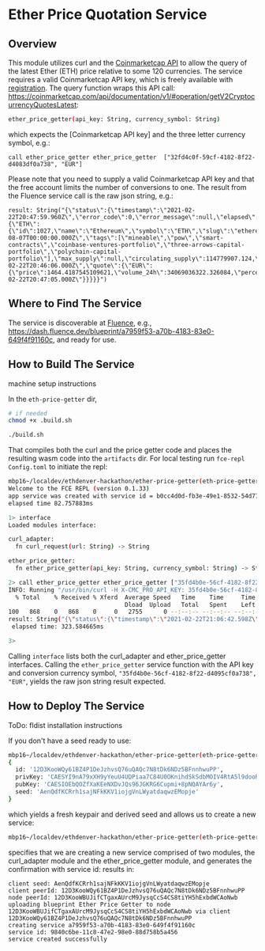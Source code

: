# Ether Price Quotation Service

## Overview
This module utilizes curl and the [Coinmarketcap API](https://coinmarketcap.com/api/) to allow the query of the latest Ether (ETH) price relative to some 120 currencies. The service requires a valid Coinmarketcap API key, which is freely available with [registration](https://pro.coinmarketcap.com/signup/). The query function wraps this API call: https://coinmarketcap.com/api/documentation/v1/#operation/getV2CryptocurrencyQuotesLatest:

```bash
ether_price_getter(api_key: String, currency_symbol: String)
```

which expects the [Coinmarketcap API key] and the three letter currency symbol, e.g.:

```
call ether_price_getter ether_price_getter  ["32fd4c0f-59cf-4182-8f22-d4083df0a738", "EUR"]
```

Please note that you need to supply a valid Coinmarketcap API key and that the free account limits the
number of conversions to one. The result from the Fluence service call is the raw json string, e.g.:

```
result: String("{\"status\":{\"timestamp\":\"2021-02-22T20:47:59.960Z\",\"error_code\":0,\"error_message\":null,\"elapsed\":225,\"credit_count\":1,\"notice\":null},\"data\":{\"ETH\":{\"id\":1027,\"name\":\"Ethereum\",\"symbol\":\"ETH\",\"slug\":\"ethereum\",\"num_market_pairs\":5986,\"date_added\":\"2015-08-07T00:00:00.000Z\",\"tags\":[\"mineable\",\"pow\",\"smart-contracts\",\"coinbase-ventures-portfolio\",\"three-arrows-capital-portfolio\",\"polychain-capital-portfolio\"],\"max_supply\":null,\"circulating_supply\":114779907.124,\"total_supply\":114779907.124,\"is_active\":1,\"platform\":null,\"cmc_rank\":2,\"is_fiat\":0,\"last_updated\":\"2021-02-22T20:46:06.000Z\",\"quote\":{\"EUR\":{\"price\":1464.4187545109621,\"volume_24h\":34069036322.326084,\"percent_change_1h\":3.41360427,\"percent_change_24h\":-10.32669439,\"percent_change_7d\":-3.70439114,\"percent_change_30d\":41.39754247,\"market_cap\":168085848633.412,\"last_updated\":\"2021-02-22T20:47:05.000Z\"}}}}}")
```

## Where to Find The Service
The service is discoverable at [Fluence](https://dash.fluence.dev/), e.g., https://dash.fluence.dev/blueprint/a7959f53-a70b-4183-83e0-649f4f91160c, and ready for use.

## How to Build The Service
machine setup instructions

In the `eth-price-getter` dir, 
```bash
# if needed
chmod +x .build.sh

./build.sh
```

That compiles both the curl and the price getter code and places the resulting wasm code into the `artifacts` dir. For local testing run `fce-repl Config.toml` to initiate the repl:

```bash
mbp16~/localdev/ethdenver-hackathon/ether-price-getter(eth-price-getter|…) % fce-repl Config.toml
Welcome to the FCE REPL (version 0.1.33)
app service was created with service id = b0cc4d0d-fb3e-49e1-8532-54d77e03cdaa
elapsed time 82.757883ms

1> interface
Loaded modules interface:

curl_adapter:
  fn curl_request(url: String) -> String

ether_price_getter:
  fn ether_price_getter(api_key: String, currency_symbol: String) -> String

2> call ether_price_getter ether_price_getter ["35fd4b0e-56cf-4182-8f22-d4095cf0a738", "EUR"]
INFO: Running "/usr/bin/curl -H X-CMC_PRO_API_KEY: 35fd4b0e-56cf-4182-8f22-d4095cf0a738 -H Accept: application/json -d symbol=ETH&convert=EUR -G https://pro-api.coinmarketcap.com/v1/cryptocurrency/quotes/latest" ...
  % Total    % Received % Xferd  Average Speed   Time    Time     Time  Current
                                 Dload  Upload   Total   Spent    Left  Speed
100   868    0   868    0     0   2755      0 --:--:-- --:--:-- --:--:--  2755
result: String("{\"status\":{\"timestamp\":\"2021-02-22T21:06:42.598Z\",\"error_code\":0,\"error_message\":null,\"elapsed\":18,\"credit_count\":1,\"notice\":null},\"data\":{\"ETH\":{\"id\":1027,\"name\":\"Ethereum\",\"symbol\":\"ETH\",\"slug\":\"ethereum\",\"num_market_pairs\":5986,\"date_added\":\"2015-08-07T00:00:00.000Z\",\"tags\":[\"mineable\",\"pow\",\"smart-contracts\",\"coinbase-ventures-portfolio\",\"three-arrows-capital-portfolio\",\"polychain-capital-portfolio\"],\"max_supply\":null,\"circulating_supply\":114779907.124,\"total_supply\":114779907.124,\"is_active\":1,\"platform\":null,\"cmc_rank\":2,\"is_fiat\":0,\"last_updated\":\"2021-02-22T21:05:03.000Z\",\"quote\":{\"EUR\":{\"price\":1459.5551152082585,\"volume_24h\":33903071552.817226,\"percent_change_1h\":2.64386327,\"percent_change_24h\":-10.46990835,\"percent_change_7d\":-4.37412016,\"percent_change_30d\":41.26794407,\"market_cap\":167527600565.963,\"last_updated\":\"2021-02-22T21:06:05.000Z\"}}}}}")
 elapsed time: 323.584665ms

3>
```

Calling `interface` lists both the curl_adapter and ether_price_getter interfaces. Calling the `ether_price_getter` service function with the API key and conversion currency symbol, `"35fd4b0e-56cf-4182-8f22-d4095cf0a738", "EUR"`, yields the raw json string result expected.

## How to Deploy The Service
ToDo: fldist installation instructions


If you don't have a seed ready to use:

```bash
mbp16~/localdev/ethdenver-hackathon/ether-price-getter(eth-price-getter|…) % fldist create_keypair
{
  id: '12D3KooWQy61BZ4P1DeJzhvsQ76uQAQc7N8tDk6NDz5BFnnhwuPP',
  privKey: 'CAESYI9nA79xXH9yYeuU4UDPiaa7C84U0OKnihdSkSdbMOIV4RtA5l9dooR41cO8lCz3okYpEboK6maL7yk1ABgCvrLhG0DmX12ihHjVw7yULPeiRikRugrqZovvKTUAGAK+sg==',
  pubKey: 'CAESIOEbQOZfXaKEeNXDvJQs96JGKRG6Cupmi+8pNQAYAr6y',
  seed: 'AenQdfKCRrh1sajNFkKKV1iojgVnLWyatdaqwzEMopje'
}
```

which yields a fresh keypair and derived seed and allows us to create a new service:

```bash
mbp16~/localdev/ethdenver-hackathon/ether-price-getter(eth-price-getter|✚1…) % fldist new_service --env testnet -n "Ether Price Getter" -s AenQdfKCRrh1sajNFkKKV1iojgVnLWyatdaqwzEMopje --ms artifacts/curl_adapter.wasm:curl_cfg.json artifacts/ether_price_getter.wasm:ether_price_getter_cfg.json
```

specifies that we are creating a new service comprised of two modules, the curl_adapter module and the ether_price_getter module, and generates the confirmation with service id:
results in:

```
client seed: AenQdfKCRrh1sajNFkKKV1iojgVnLWyatdaqwzEMopje
client peerId: 12D3KooWQy61BZ4P1DeJzhvsQ76uQAQc7N8tDk6NDz5BFnnhwuPP
node peerId: 12D3KooWBUJifCTgaxAUrcM9JysqCcS4CS8tiYH5hExbdWCAoNwb
uploading blueprint Ether Price Getter to node 12D3KooWBUJifCTgaxAUrcM9JysqCcS4CS8tiYH5hExbdWCAoNwb via client 12D3KooWQy61BZ4P1DeJzhvsQ76uQAQc7N8tDk6NDz5BFnnhwuPP
creating service a7959f53-a70b-4183-83e0-649f4f91160c
service id: 9840c6be-11c8-47e2-98e0-88d758b5a456
service created successfully
```